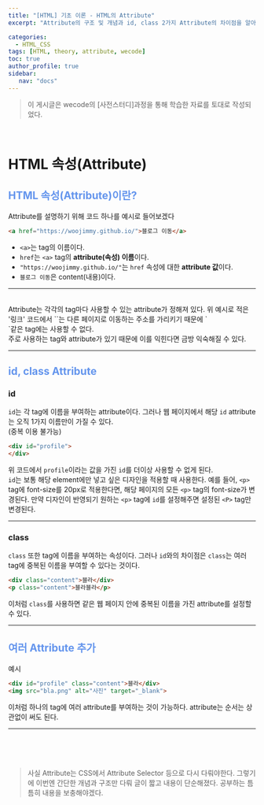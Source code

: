 ```yaml
---
title: "[HTML] 기초 이론 - HTML의 Attribute"
excerpt: "Attribute의 구조 및 개념과 id, class 2가지 Attribute의 차이점을 알아보자. - wecode 사전스터디."

categories: 
  - HTML_CSS
tags: [HTML, theory, attribute, wecode]
toc: true
author_profile: true 
sidebar:
   nav: "docs"
---
```

>이 게시글은 wecode의 [사전스터디]과정을 통해 학습한 자료를 토대로 작성되었다.

<br>

# HTML 속성(Attribute)
## <span style="color:cornflowerblue">**HTML 속성(Attribute)이란?**</span>
Attribute를 설명하기 위해 코드 하나를 예시로 들어보겠다
```html
<a href="https://woojimmy.github.io/">블로그 이동</a>
```
- `<a>`는 tag의 이름이다.
- `href`는 `<a>` tag의 **attribute(속성) 이름**이다.
- `"https://woojimmy.github.io/"`는 `href` 속성에 대한 **attribute 값**이다.
- `블로그 이동`은 content(내용)이다.

---
<br>
Attribute는 각각의 tag마다 사용할 수 있는 attribute가 정해져 있다. 위 예시로 적은 '링크' 코드에서 `<href>`는 다른 페이지로 이동하는 주소를 가리키기 때문에 `<div>`같은 tag에는 사용할 수 없다.<br> 주로 사용하는 tag와 attribute가 있기 때문에 이를 익힌다면 금방 익숙해질 수 있다.

---

## <span style="color:cornflowerblue">**id, class Attribute**</span>
### id
 `id`는 각 tag에 이름을 부여하는 attribute이다. 그러나 웹 페이지에서 해당 `id` attribute는 오직 1가지 이름만이 가질 수 있다.<br> (중복 이용 불가능)
```html
<div id="profile">
</div>
```
위 코드에서 `profile`이라는 값을 가진 `id`를 더이상 사용할 수 없게 된다.<br>
`id`는 보통 해당 element에만 넣고 싶은 디자인을 적용할 때 사용한다. 예를 들어, `<p>` tag에 font-size를 20px로 적용한다면, 해당 페이지의 모든 `<p>` tag의 font-size가 변경된다. 만약 디자인이 반영되기 원하는 `<p>` tag에 `id`를 설정해주면 설정된 `<P>` tag만 변경된다.

---
### class
`class` 또한 tag에 이름을 부여하는 속성이다. 그러나 `id`와의 차이점은 `class`는 여러 tag에 중복된 이름을 부여할 수 있다는 것이다.
```html
<div class="content">블라</div>
<p class="content">블라블라</p>
```
이처럼 `class`를 사용하면 같은 웹 페이지 안에 중복된 이름을 가진 attribute를 설정할 수 있다.

---

## <span style="color:cornflowerblue">**여러 Attribute 추가**</span>
예시
```html
<div id="profile" class="content">블라</div> 
<img src="bla.png" alt="사진" target="_blank"> 
```
이처럼 하나의 tag에 여러 attribute를 부여하는 것이 가능하다. attribute는 순서는 상관없이 써도 된다.

---

<br><br>
<br>
>사실 Attribute는 CSS에서 Attribute Selector 등으로 다시 다뤄야한다. 그렇기에 이번엔 간단한 개념과 구조만 다뤄 글이 짧고 내용이 단순해졌다. 공부하는 틈틈히 내용을 보충해야겠다.